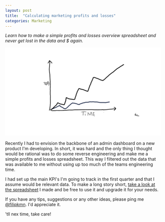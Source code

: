 ```yaml
---
layout: post
title:  "Calculating marketing profits and losses"
categories: Marketing
---
```

*Learn how to make a simple profits and losses overview spreadsheet and never get lost in the data and $ again.*

![Marketing P und L](https://github.com/FilipKmn/filipkmn.github.io/blob/master/assets/images/simple-p&l/p&l.png?raw=true)


Recently I had to envision the backbone of an admin dashboard on a new product I'm developing. In short, it was hard and the only thing I thought would be rational was to do some reverse engineering and make me a simple profits and losses spreadsheet. This way I filtered out the data that was available to me without using up too much of the teams engineering time.

I had set up the main KPI's I'm going to track in the first quarter and that I assume would be relevant data. To make a long story short, [take a look at the spreadsheet](https://docs.google.com/spreadsheets/d/1kkl4iQsA5U9zw3dfzwd4kR13yOXYEjXZBOwpWfuV4Pg/edit?usp=sharing) I made and be free to use it and upgrade it for your needs.

If you have any tips, suggestions or any other ideas, please ping me [@filipkmn](https://twitter.com/FilipKmn). I'd appreciate it.

'tll nex time, take care!
